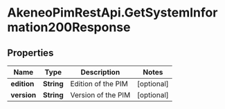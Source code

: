 # AkeneoPimRestApi.GetSystemInformation200Response

## Properties

Name | Type | Description | Notes
------------ | ------------- | ------------- | -------------
**edition** | **String** | Edition of the PIM | [optional] 
**version** | **String** | Version of the PIM | [optional] 


